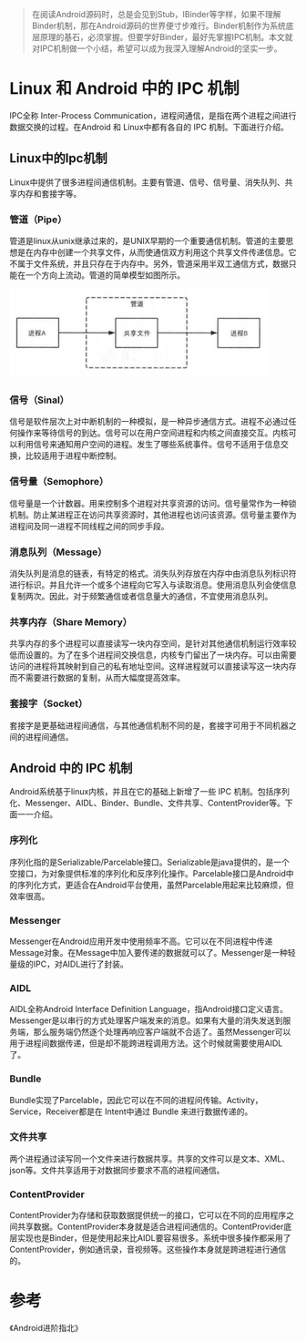 > 在阅读Android源码时，总是会见到Stub，IBinder等字样，如果不理解Binder机制，那在Android源码的世界便寸步难行。Binder机制作为系统底层原理的基石，必须掌握。但要学好Binder，最好先掌握IPC机制。本文就对IPC机制做一个小结，希望可以成为我深入理解Android的坚实一步。
>

# Linux 和 Android 中的 IPC 机制

IPC全称 Inter-Process Communication，进程间通信，是指在两个进程之间进行数据交换的过程。在Android 和 Linux中都有各自的 IPC 机制。下面进行介绍。

## Linux中的Ipc机制

Linux中提供了很多进程间通信机制。主要有管道、信号、信号量、消失队列、共享内存和套接字等。

### 管道（Pipe）

管道是linux从unix继承过来的，是UNIX早期的一个重要通信机制。管道的主要思想是在内存中创建一个共享文件，从而使通信双方利用这个共享文件传递信息。它不属于文件系统，并且只存在于内存中。另外，管道采用半双工通信方式，数据只能在一个方向上流动。管道的简单模型如图所示。

![image-20240716081003132](images/1-Linux和Android中的IPC机制简介/image-20240716081003132.png)

### 信号（Sinal）

信号是软件层次上对中断机制的一种模拟，是一种异步通信方式。进程不必通过任何操作来等待信号的到达。信号可以在用户空间进程和内核之间直接交互。内核可以利用信号来通知用户空间的进程。发生了哪些系统事件。信号不适用于信息交换，比较适用于进程中断控制。

### 信号量（Semophore）

信号量是一个计数器。用来控制多个进程对共享资源的访问。信号量常作为一种锁机制。防止某进程正在访问共享资源时，其他进程也访问该资源。信号量主要作为进程间及同一进程不同线程之间的同步手段。

### 消息队列（Message）

消失队列是消息的链表，有特定的格式。消失队列存放在内存中由消息队列标识符进行标识。并且允许一个或多个进程向它写入与读取消息。使用消息队列会使信息复制两次。因此，对于频繁通信或者信息量大的通信，不宜使用消息队列。

### 共享内存（Share Memory）

共享内存的多个进程可以直接读写一块内存空间，是针对其他通信机制运行效率较低而设置的。为了在多个进程间交换信息，内核专门留出了一块内存。可以由需要访问的进程将其映射到自己的私有地址空间。这样进程就可以直接读写这一块内存而不需要进行数据的复制，从而大幅度提高效率。

### 套接字（Socket）

套接字是更基础进程间通信，与其他通信机制不同的是，套接字可用于不同机器之间的进程间通信。

## Android 中的 IPC 机制

Android系统基于linux内核，并且在它的基础上新增了一些 IPC 机制。包括序列化、Messenger、AIDL、Binder、Bundle、文件共享、ContentProvider等。下面一一介绍。

### 序列化

序列化指的是Serializable/Parcelable接口。Serializable是java提供的，是一个空接口，为对象提供标准的序列化和反序列化操作。Parcelable接口是Android中的序列化方式，更适合在Android平台使用，虽然Parcelable用起来比较麻烦，但效率很高。

### Messenger

Messenger在Android应用开发中使用频率不高。它可以在不同进程中传递Message对象。在Message中加入要传递的数据就可以了。Messenger是一种轻量级的IPC，对AIDL进行了封装。

### AIDL

AIDL全称Android Interface Definition Language，指Android接口定义语言。Messenger是以串行的方式处理客户端发来的消息。如果有大量的消失发送到服务端，那么服务端仍然逐个处理再响应客户端就不合适了。虽然Messenger可以用于进程间数据传递，但是却不能跨进程调用方法。这个时候就需要使用AIDL了。

### Bundle

Bundle实现了Parcelable，因此它可以在不同的进程间传输。Activity，Service，Receiver都是在 Intent中通过 Bundle 来进行数据传递的。

### 文件共享

两个进程通过读写同一个文件来进行数据共享。共享的文件可以是文本、XML、json等。文件共享适用于对数据同步要求不高的进程间通信。

### ContentProvider

ContentProvider为存储和获取数据提供统一的接口，它可以在不同的应用程序之间共享数据。ContentProvider本身就是适合进程间通信的。ContentProvider底层实现也是Binder，但是使用起来比AIDL要容易很多。系统中很多操作都采用了ContentProvider，例如通讯录，音视频等。这些操作本身就是跨进程进行通信的。



# 参考

《Android进阶指北》